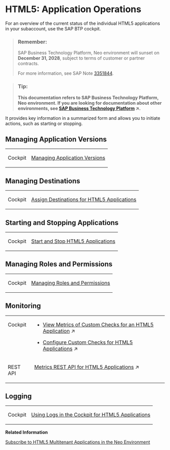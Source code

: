 <!-- loioef21fb17db5b4d029e7bb08897ae8c60 -->

# HTML5: Application Operations

For an overview of the current status of the individual HTML5 applications in your subaccount, use the SAP BTP cockpit.

> ### Remember:  
> SAP Business Technology Platform, Neo environment will sunset on **December 31, 2028**, subject to terms of customer or partner contracts.
> 
> For more information, see SAP Note [3351844](https://launchpad.support.sap.com/#/notes/3351844).

> ### Tip:  
> **This documentation refers to SAP Business Technology Platform, Neo environment. If you are looking for documentation about other environments, see [SAP Business Technology Platform](https://help.sap.com/viewer/65de2977205c403bbc107264b8eccf4b/Cloud/en-US/6a2c1ab5a31b4ed9a2ce17a5329e1dd8.html "SAP Business Technology Platform (SAP BTP) is an integrated offering comprised of four technology portfolios: database and data management, application development and integration, analytics, and intelligent technologies. The platform offers users the ability to turn data into business value, compose end-to-end business processes, and build and extend SAP applications quickly.") :arrow_upper_right:.**

It provides key information in a summarized form and allows you to initiate actions, such as starting or stopping.



<a name="loioef21fb17db5b4d029e7bb08897ae8c60__manage_versions"/>

## Managing Application Versions


<table>
<tr>
<td valign="top">

Cockpit



</td>
<td valign="top">

[Managing Application Versions](managing-application-versions-98a0178.md) 



</td>
</tr>
</table>



<a name="loioef21fb17db5b4d029e7bb08897ae8c60__manage_destinations"/>

## Managing Destinations


<table>
<tr>
<td valign="top">

Cockpit



</td>
<td valign="top">

[Assign Destinations for HTML5 Applications](assign-destinations-for-html5-applications-bec79c9.md) 



</td>
</tr>
</table>



<a name="loioef21fb17db5b4d029e7bb08897ae8c60__start_stop"/>

## Starting and Stopping Applications


<table>
<tr>
<td valign="top">

Cockpit



</td>
<td valign="top">

[Start and Stop HTML5 Applications](start-and-stop-html5-applications-a9d313d.md) 



</td>
</tr>
</table>



<a name="loioef21fb17db5b4d029e7bb08897ae8c60__roles_permissions"/>

## Managing Roles and Permissions


<table>
<tr>
<td valign="top">

Cockpit



</td>
<td valign="top">

[Managing Roles and Permissions](managing-roles-and-permissions-d128e67.md) 



</td>
</tr>
</table>



<a name="loioef21fb17db5b4d029e7bb08897ae8c60__monitoring"/>

## Monitoring


<table>
<tr>
<td valign="top">

Cockpit



</td>
<td valign="top">

-   [View Metrics of Custom Checks for an HTML5 Application](https://help.sap.com/viewer/64f7d2b06c6b40a9b3097860c5930641/Cloud/en-US/947abf179a6c4ea6a367844b15c6dfb0.html "In the cockpit, you can view the current state and metrics of a selected application. You can also view the metrics history for an application to examine performance trends over a different period of time, or to investigate any problems with it that may arise.") :arrow_upper_right:

-   [Configure Custom Checks for HTML5 Applications](https://help.sap.com/viewer/64f7d2b06c6b40a9b3097860c5930641/Cloud/en-US/5de70ab60e5c4cc89749b030877ecb3d.html "Configure custom checks to monitor your application. As a result, in the SAP BTP cockpit you can view the current state and metrics of the configured checks or their metrics history.") :arrow_upper_right:




</td>
</tr>
<tr>
<td valign="top">

REST API



</td>
<td valign="top">

[Metrics REST API for HTML5 Applications](https://help.sap.com/viewer/64f7d2b06c6b40a9b3097860c5930641/Cloud/en-US/f62bdfc1fb7c45ccb1255c62d34bf967.html "Use the REST API to get metrics for your HTML5 applications that are running on SAP BTP in the Neo environment.") :arrow_upper_right: 



</td>
</tr>
</table>



<a name="loioef21fb17db5b4d029e7bb08897ae8c60__logging"/>

## Logging


<table>
<tr>
<td valign="top">

Cockpit



</td>
<td valign="top">

[Using Logs in the Cockpit for HTML5 Applications](using-logs-in-the-cockpit-for-html5-applications-9f35886.md) 



</td>
</tr>
</table>

**Related Information**  


[Subscribe to HTML5 Multitenant Applications in the Neo Environment](../22-getting-started-neo/subscribe-to-html5-multitenant-applications-in-the-neo-environment-f16cd5b.md "Manage subscriptions to HTML5 applications by viewing, creating, or removing subscriptions in the cockpit.")

